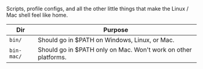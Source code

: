Scripts, profile configs, and all the other little things that make the Linux / Mac shell feel like home.

| Dir | Purpose |
|-|-|
| `bin/`     | Should go in $PATH on Windows, Linux, or Mac. |
| `bin-mac/` | Should go in $PATH only on Mac.  Won't work on other platforms. |